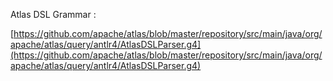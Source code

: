

Atlas DSL Grammar : 

[https://github.com/apache/atlas/blob/master/repository/src/main/java/org/apache/atlas/query/antlr4/AtlasDSLParser.g4](https://github.com/apache/atlas/blob/master/repository/src/main/java/org/apache/atlas/query/antlr4/AtlasDSLParser.g4)